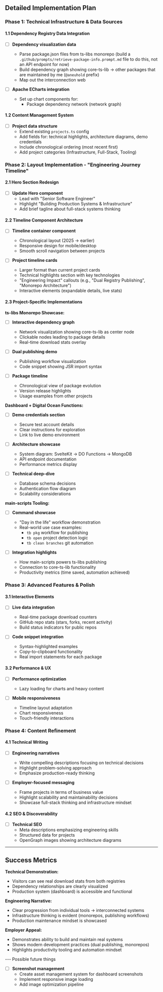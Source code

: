 ## Detailed Implementation Plan

### Phase 1: Technical Infrastructure & Data Sources

#### 1.1 Dependency Registry Data Integration

- [ ] **Dependency visualization data**
  - Parse package.json files from ts-libs monorepo (build a `.github/prompts/retrieve-package-info.prompt.md` file to do this, not an API endpoint for now)
  - Build dependency graph showing core-ts-lib → other packages that are maintained by me (`@aneuhold` prefix)
  - Map out the interconnection web

- [ ] **Apache ECharts integration**
  - Set up chart components for:
    - Package dependency network (network graph)

#### 1.2 Content Management System

- [ ] **Project data structure**
  - Extend existing `projects.ts` config
  - Add fields for: technical highlights, architecture diagrams, demo credentials
  - Include chronological ordering (most recent first)
  - Add project categories (Infrastructure, Full-Stack, Tooling)

### Phase 2: Layout Implementation - "Engineering Journey Timeline"

#### 2.1 Hero Section Redesign

- [ ] **Update Hero component**
  - Lead with "Senior Software Engineer"
  - Highlight "Building Production Systems & Infrastructure"
  - Add brief tagline about full-stack systems thinking

#### 2.2 Timeline Component Architecture

- [ ] **Timeline container component**
  - Chronological layout (2025 → earlier)
  - Responsive design for mobile/desktop
  - Smooth scroll navigation between projects

- [ ] **Project timeline cards**
  - Larger format than current project cards
  - Technical highlights section with key technologies
  - "Engineering Impact" callouts (e.g., "Dual Registry Publishing", "Monorepo Architecture")
  - Interactive elements (expandable details, live stats)

#### 2.3 Project-Specific Implementations

**ts-libs Monorepo Showcase:**

- [ ] **Interactive dependency graph**
  - Network visualization showing core-ts-lib as center node
  - Clickable nodes leading to package details
  - Real-time download stats overlay

- [ ] **Dual publishing demo**
  - Publishing workflow visualization
  - Code snippet showing JSR import syntax

- [ ] **Package timeline**
  - Chronological view of package evolution
  - Version release highlights
  - Usage examples from other projects

**Dashboard + Digital Ocean Functions:**

- [ ] **Demo credentials section**
  - Secure test account details
  - Clear instructions for exploration
  - Link to live demo environment
- [ ] **Architecture showcase**
  - System diagram: SvelteKit → DO Functions → MongoDB
  - API endpoint documentation
  - Performance metrics display

- [ ] **Technical deep-dive**
  - Database schema decisions
  - Authentication flow diagram
  - Scalability considerations

**main-scripts Tooling:**

- [ ] **Command showcase**
  - "Day in the life" workflow demonstration
  - Real-world use case examples:
    - `tb pkg` workflow for publishing
    - `tb open` project detection logic
    - `tb clean branches` git automation

- [ ] **Integration highlights**
  - How main-scripts powers ts-libs publishing
  - Connection to core-ts-lib functionality
  - Productivity metrics (time saved, automation achieved)

### Phase 3: Advanced Features & Polish

#### 3.1 Interactive Elements

- [ ] **Live data integration**
  - Real-time package download counters
  - GitHub repo stats (stars, forks, recent activity)
  - Build status indicators for public repos

- [ ] **Code snippet integration**
  - Syntax-highlighted examples
  - Copy-to-clipboard functionality
  - Real import statements for each package

#### 3.2 Performance & UX

- [ ] **Performance optimization**
  - Lazy loading for charts and heavy content

- [ ] **Mobile responsiveness**
  - Timeline layout adaptation
  - Chart responsiveness
  - Touch-friendly interactions

### Phase 4: Content Refinement

#### 4.1 Technical Writing

- [ ] **Engineering narratives**
  - Write compelling descriptions focusing on technical decisions
  - Highlight problem-solving approach
  - Emphasize production-ready thinking

- [ ] **Employer-focused messaging**
  - Frame projects in terms of business value
  - Highlight scalability and maintainability decisions
  - Showcase full-stack thinking and infrastructure mindset

#### 4.2 SEO & Discoverability

- [ ] **Technical SEO**
  - Meta descriptions emphasizing engineering skills
  - Structured data for projects
  - OpenGraph images showing architecture diagrams

---

## Success Metrics

**Technical Demonstration:**

- Visitors can see real download stats from both registries
- Dependency relationships are clearly visualized
- Production system (dashboard) is accessible and functional

**Engineering Narrative:**

- Clear progression from individual tools → interconnected systems
- Infrastructure thinking is evident (monorepos, publishing workflows)
- Production maintenance mindset is showcased

**Employer Appeal:**

- Demonstrates ability to build and maintain real systems
- Shows modern development practices (dual publishing, monorepos)
- Highlights productivity tooling and automation mindset

--- Possible future things

- [ ] **Screenshot management**
  - Create asset management system for dashboard screenshots
  - Implement responsive image loading
  - Add image optimization pipeline
